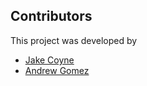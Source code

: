## Contributors

This project was developed by

* [Jake Coyne](https://github.com/aggr0cr4g)
* [Andrew Gomez](https://github.com/andrew-gomez)
